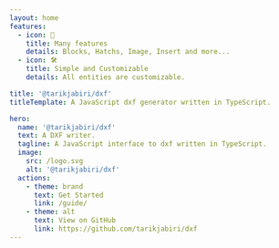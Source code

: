 ```yaml
---
layout: home
features:
  - icon: 🎉
    title: Many features
    details: Blocks, Hatchs, Image, Insert and more...
  - icon: 🛠️
    title: Simple and Customizable
    details: All entities are customizable.

title: '@tarikjabiri/dxf'
titleTemplate: A JavaScript dxf generator written in TypeScript.

hero:
  name: '@tarikjabiri/dxf'
  text: A DXF writer.
  tagline: A JavaScript interface to dxf written in TypeScript.
  image:
    src: /logo.svg
    alt: '@tarikjabiri/dxf'
  actions:
    - theme: brand
      text: Get Started
      link: /guide/
    - theme: alt
      text: View on GitHub
      link: https://github.com/tarikjabiri/dxf
---
```


<script setup>
import { 
  VPTeamPage,
  VPTeamPageTitle,
  VPTeamMembers,
  VPTeamPageSection
} from 'vitepress/theme'
const members = [
  {
    avatar: 'https://www.github.com/tarikjabiri.png',
    name: 'Tarik EL JABIRI',
    title: 'Open source developer',
    desc: 'Creator & Maintainer',
    links: [
      { icon: 'github', link: 'https://github.com/tarikjabiri' },
      { icon: 'linkedin', link: 'https://www.linkedin.com/in/tarikjabiri' },
      { icon: 'twitter', link: 'https://twitter.com/TarikEljabiri1' },
      { icon: 'facebook', link: 'https://web.facebook.com/tarike.eljabiri' }
    ],
    sponsor: 'https://github.com/sponsors/dxfjs',
    org: 'dxfjs',
    orgLink: 'https://github.com/dxfjs'
  },
  {
    avatar: 'https://www.github.com/ognjen-petrovic.png',
    name: 'Ognjen Petrovic',
    desc: 'Collaborator',
    links: [
      { icon: 'github', link: 'https://github.com/ognjen-petrovic' }
    ]
  },
  {
    avatar: 'https://www.github.com/jean9696.png',
    name: 'Jean Dessane',
    desc: 'Contributor',
    links: [
      { icon: 'github', link: 'https://github.com/jean9696' }
    ]
  },
  {
    avatar: 'https://www.github.com/frederic-schwarz.png',
    name: 'Frederic Schwarz',
    title: 'Co-founder',
    links: [
      { icon: 'github', link: 'https://github.com/frederic-schwarz' }
    ],
    desc: 'Sponsor',
    org: 'Archilogic',
    orgLink: 'https://github.com/archilogic-com'
  },
  {
    avatar: 'https://github.com/ashleycoker.png',
    name: 'Ashley Coker',
    title: 'CEO',
    links: [
      { icon: 'github', link: 'https://github.com/ashleycoker' }
    ],
    desc: 'Sponsor',
    org: 'Slate',
    orgLink: 'https://github.com/weareslate'
  },
  {
    avatar: 'https://github.com/mmiscool.png',
    name: 'Mike Molinari',
    links: [
      { icon: 'github', link: 'https://github.com/mmiscool' }
    ],
    desc: 'Sponsor',
    org: 'Autodrop3d',
    orgLink: 'https://www.autodrop3d.com/'
  }
]
</script>
<VPTeamPageSection style="margin-top: 1em;">
  <template #title>Members, Contributors & Sponsors</template>
  <template #lead>This project made possible because of all wonderful peoples</template>
  <template #members>
    <VPTeamMembers size="small" :members="members" />
  </template>
</VPTeamPageSection>


